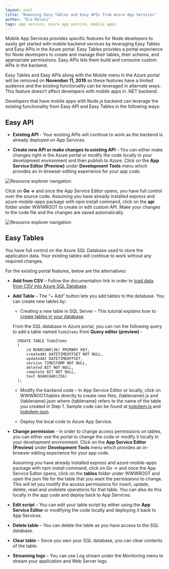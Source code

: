 ```yaml
---
layout: post
title: "Removing Easy Tables and Easy APIs from Azure App Services"
author: "Ela Malani"
tags: app service, azure app service, mobile apps
---
```


Mobile App Services provides specific features for Node developers to easily get started with mobile backend services by leveraging Easy Tables and Easy APIs in the Azure portal. Easy Tables provides a portal experience for Node developers to create and manage their tables, their schema, and appropriate permissions. Easy APIs lets them build and consume custom APIs in the backend. 

Easy Tables and Easy APIs along with the Mobile menu in the Azure portal will be removed on **November 11, 2019** as these features have a limited audience and the existing functionality can be leveraged in alternate ways. This feature doesn’t affect developers with mobile apps in .NET backend. 

Developers that have mobile apps with Node.js backend can leverage the existing functionality from Easy API and Easy Tables in the following ways: 

## Easy API 

- **Existing API** - Your existing APIs will continue to work as the backend is already deployed on App Services. 

- **Create new API or make changes to existing API** – You can either make changes right in the Azure portal or modify the code locally in your development environment and then publish to Azure. Click on the **App Service Editor (Preview)** under **Development Tools** menu which provides an in-browser editing experience for your app code. 

![Resource explorer navigation]({{site.baseurl}}/media/2019/07/AppServiceEditor.PNG) 


Click on **Go ->** and once the App Service Editor opens, you have full control over the source code. Assuming you have already installed express and azure-mobile-apps package with npm install command, click on the **api** folder under WWWROOT to create or edit custom API. Make your changes to the code file and the changes are saved automatically. 

![Resource explorer navigation]({{site.baseurl}}/media/2019/07/Api.PNG)


## Easy Tables  

You have full control on the Azure SQL Database used to store the application data. Your existing tables will continue to work without any required changes. 

For the existing portal features, below are the alternatives: 

- **Add from CSV** – Follow the documentation link in order to [load data from CSV into Azure SQL Database](https://docs.microsoft.com/en-us/azure/sql-database/sql-database-load-from-csv-with-bcp). 

- **Add Table** – The “+ Add” button lets you add tables to the database. You can create new tables by: 

    - Creating a new table in SQL Server - This tutorial explains how to [create tables in your database](https://docs.microsoft.com/en-us/azure/sql-database/sql-database-design-first-database#create-tables-in-your-database).
    
    From the SQL database in Azure portal, you can run the following query to add a table named `TodoItems` from **Query editor (preview)** -
    
        CREATE TABLE TodoItems
        (
            id NVARCHAR(36) PRIMARY KEY,
            createdAt DATETIMEOFFSET NOT NULL,
            updatedAt DATETIMEOFFSET,
            version TIMESTAMP NOT NULL,
            deleted BIT NOT NULL,
            complete BIT NOT NULL,
            text NVARCHAR(256)
        );
    
    - Modify the backend code – In App Service Editor or locally, click on WWWROOT/tables directly to create new files, {tablename}.js and {tablename}.json where {tablename} refers to the name of the table you  created in Step 1. Sample code can be found at [todoitem.js](https://github.com/Azure/azure-mobile-apps-quickstarts/blob/master/backend/node/TodoSample/tables/todoitem.js) and [todoitem.json](https://github.com/Azure/azure-mobile-apps-quickstarts/blob/master/backend/node/TodoSample/tables/todoitem.json). 

    - Deploy the local code to Azure App Service.
    
- **Change permission** - In order to change access permissions on tables, you can either use the portal to change the code or modify it locally in your development environment. Click on the **App Service Editor (Preview)** under **Development Tools** menu which provides an in-browser editing experience for your app code.  

    Assuming you have already installed express and azure-mobile-apps package with npm install command, click on Go -> and once the App Service Editor opens, click on the **tables** folder under WWWROOT and open the json file for the table that you want the permissions to change. This will let you modify the access permissions for insert, update, delete, read and undelete operations for that table. You can also do this locally in the app code and deploy back to App Services. 
 
- **Edit script** – You can edit your table script by either using the **App Service Editor** or modifying the code locally and deploying it back to App Services.  

- **Delete table** – You can delete the table as you have access to the SQL database. 

- **Clear table** – Since you own your SQL database, you can clear contents of the table. 

- **Streaming logs** – You can use Log stream under the Monitoring menu to stream your application and Web Server logs. 